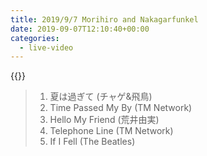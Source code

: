 ```yaml
---
title: 2019/9/7 Morihiro and Nakagarfunkel
date: 2019-09-07T12:10:40+00:00
categories:
  - live-video
---
```


{{<youtube vlbGJy4C9jg>}}

> 1. 夏は過ぎて (チャゲ&飛鳥)  
> 2. Time Passed My By (TM Network)
> 3. Hello My Friend (荒井由実)  
> 4. Telephone Line (TM Network)
> 5. If I Fell (The Beatles)


